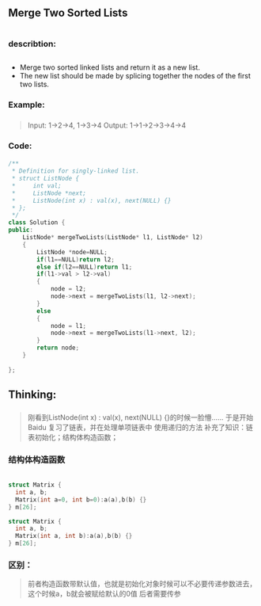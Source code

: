 ##  Merge Two Sorted Lists <h1>
### describtion: <h2>
- Merge two sorted linked lists and return it as a new list. 
- The new list should be made by splicing together the nodes of the first two lists.
### Example: <h3>
> Input: 1->2->4, 1->3->4
> Output: 1->1->2->3->4->4
### Code:   <h4>
```C++
/**
 * Definition for singly-linked list.
 * struct ListNode {
 *     int val;
 *     ListNode *next;
 *     ListNode(int x) : val(x), next(NULL) {}
 * };
 */
class Solution {
public:
    ListNode* mergeTwoLists(ListNode* l1, ListNode* l2) 
    {
        ListNode *node=NULL;
        if(l1==NULL)return l2;
        else if(l2==NULL)return l1;
        if(l1->val > l2->val) 
        {
            node = l2;
            node->next = mergeTwoLists(l1, l2->next);
        }
        else 
        {
            node = l1;
            node->next = mergeTwoLists(l1->next, l2);
        }
        return node;
    }
    
};
```
## Thinking: <h5>
> 刚看到ListNode(int x) : val(x), next(NULL) {}的时候一脸懵……  于是开始Baidu 
> 复习了链表，并在处理单项链表中 使用递归的方法
> 补充了知识：链表初始化；结构体构造函数；

### 结构体构造函数 <h6>
```C++
struct Matrix {
  int a, b;
  Matrix(int a=0, int b=0):a(a),b(b) {}
} m[26];
```
```C++
struct Matrix {
  int a, b;
  Matrix(int a, int b):a(a),b(b) {}
} m[26];
```
### 区别： <h7>
> 前者构造函数带默认值，也就是初始化对象时候可以不必要传递参数进去，这个时候a，b就会被赋给默认的0值
> 后者需要传参
